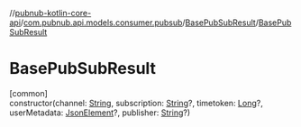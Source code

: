 //[pubnub-kotlin-core-api](../../../index.md)/[com.pubnub.api.models.consumer.pubsub](../index.md)/[BasePubSubResult](index.md)/[BasePubSubResult](-base-pub-sub-result.md)

# BasePubSubResult

[common]\
constructor(channel: [String](https://kotlinlang.org/api/latest/jvm/stdlib/kotlin-stdlib/kotlin/-string/index.html), subscription: [String](https://kotlinlang.org/api/latest/jvm/stdlib/kotlin-stdlib/kotlin/-string/index.html)?, timetoken: [Long](https://kotlinlang.org/api/latest/jvm/stdlib/kotlin-stdlib/kotlin/-long/index.html)?, userMetadata: [JsonElement](../../com.pubnub.api/-json-element/index.md)?, publisher: [String](https://kotlinlang.org/api/latest/jvm/stdlib/kotlin-stdlib/kotlin/-string/index.html)?)
